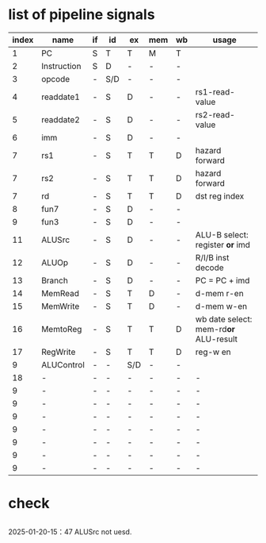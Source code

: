 
# list of pipeline signals 

|index|name|if|id|ex|mem|wb|usage|
|-|----|----|----|----|----|----|--|
|1|PC|S|T|T|M|T||
|2|Instruction|S|D|-|-|-||
|3|opcode|-|S/D|-|-|-||
|4|readdate1|-|S|D|-|-|rs1-read-value|
|5|readdate2|-|S|D|-|-|rs2-read-value|
|6|imm|-|S|D|-|-||
|7|rs1|-|S|T|T|D|hazard <br> forward|
|7|rs2|-|S|T|T|D|hazard <br> forward|
|7|rd|-|S|T|T|D|dst reg index|
|8|fun7|-|S|D|-|-||
|9|fun3|-|S|D|-|-||
|11|ALUSrc|-|S|D|-|-|ALU-B select: <br> register **or** imd|
|12|ALUOp|-|S|D|-|-|R/I/B inst decode|
|13|Branch|-|S|D|-|-|PC = PC + imd|
|14|MemRead|-|S|T|D|-|d-mem r-en|
|15|MemWrite|-|S|T|D|-|d-mem w-en|
|16|MemtoReg|-|S|T|T|D| wb date select: <br> mem-rd**or** ALU-result|
|17|RegWrite|-|S|T|T|D|reg-w en|
|9|ALUControl|-|-|S/D|-|-||
|18|-|-|-|-|-|-|-|
|9|-|-|-|-|-|-|-|
|9|-|-|-|-|-|-|-|
|9|-|-|-|-|-|-|-|
|9|-|-|-|-|-|-|-|
|9|-|-|-|-|-|-|-|
|9|-|-|-|-|-|-|-|
|9|-|-|-|-|-|-|-|

# check
## 
2025-01-20-15：47
ALUSrc not uesd.


